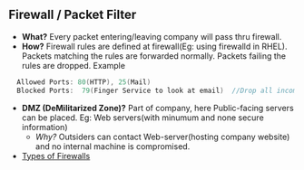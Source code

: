 ## Firewall / Packet Filter
-  **What?** Every packet entering/leaving company will pass thru firewall.
- **How?**  Firewall rules are defined at firewall(Eg: using firewalld in RHEL). Packets matching the rules are forwarded normally. Packets failing the rules are dropped. Example
```c
  Allowed Ports: 80(HTTP), 25(Mail)
  Blocked Ports:  79(Finger Service to look at email)  //Drop all incoming packets to 79
```  
- **DMZ (DeMilitarized Zone)?** Part of company, here Public-facing servers can be placed. Eg: Web servers(with minumum and none secure information)
  - *Why?* Outsiders can contact Web-server(hosting company website) and no internal machine is compromised.
- [Types of Firewalls](Types_of_firewalls)
